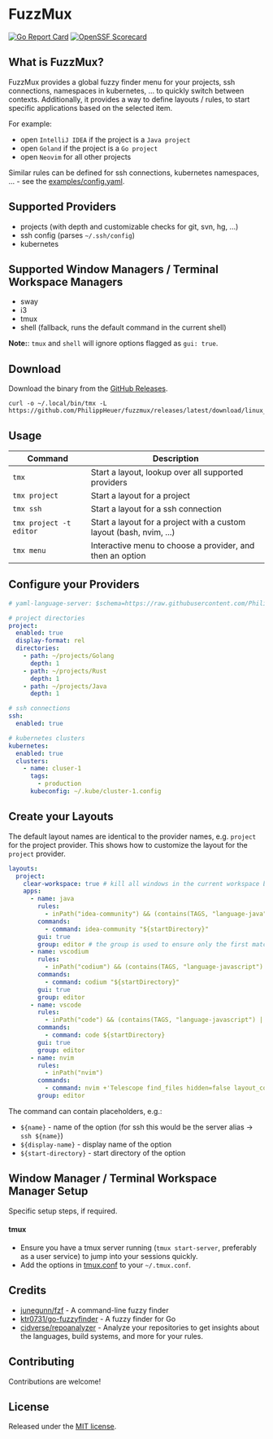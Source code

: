 # FuzzMux

[![Go Report Card](https://goreportcard.com/badge/github.com/PhilippHeuer/fuzzmux)](https://goreportcard.com/report/github.com/PhilippHeuer/fuzzmux)
[![OpenSSF Scorecard](https://api.securityscorecards.dev/projects/github.com/philippheuer/fuzzmux/badge)](https://securityscorecards.dev/viewer/?uri=github.com/philippheuer/fuzzmux)

## What is FuzzMux?

FuzzMux provides a global fuzzy finder menu for your projects, ssh connections, namespaces in kubernetes, ... to quickly switch between contexts.
Additionally, it provides a way to define layouts / rules, to start specific applications based on the selected item.

For example:

- open `IntelliJ IDEA` if the project is a `Java project`
- open `Goland` if the project is a `Go project`
- open `Neovim` for all other projects

Similar rules can be defined for ssh connections, kubernetes namespaces, ... - see the [examples/config.yaml](examples/config.yaml).

## Supported Providers

- projects (with depth and customizable checks for git, svn, hg, ...)
- ssh config (parses `~/.ssh/config`)
- kubernetes

## Supported Window Managers / Terminal Workspace Managers

- sway
- i3
- tmux
- shell (fallback, runs the default command in the current shell)

**Note:**: `tmux` and `shell` will ignore options flagged as `gui: true`.

## Download

Download the binary from the [GitHub Releases](https://github.com/PhilippHeuer/fuzzmux/releases).

```shell
curl -o ~/.local/bin/tmx -L https://github.com/PhilippHeuer/fuzzmux/releases/latest/download/linux_amd64
```

## Usage

| Command                 | Description                                                         |
|-------------------------|---------------------------------------------------------------------|
| `tmx`                   | Start a layout, lookup over all supported providers                 |
| `tmx project`           | Start a layout for a project                                        |
| `tmx ssh`               | Start a layout for a ssh connection                                 |
| `tmx project -t editor` | Start a layout for a project with a custom layout (bash, nvim, ...) |
| `tmx menu`              | Interactive menu to choose a provider, and then an option           |

## Configure your Providers

```yaml
# yaml-language-server: $schema=https://raw.githubusercontent.com/PhilippHeuer/fuzzmux/main/configschema/v1.json

# project directories
project:
  enabled: true
  display-format: rel
  directories:
    - path: ~/projects/Golang
      depth: 1
    - path: ~/projects/Rust
      depth: 1
    - path: ~/projects/Java
      depth: 1

# ssh connections
ssh:
  enabled: true

# kubernetes clusters
kubernetes:
  enabled: true
  clusters:
    - name: cluser-1
      tags:
        - production
      kubeconfig: ~/.kube/cluster-1.config
```

## Create your Layouts

The default layout names are identical to the provider names, e.g. `project` for the project provider. This shows how to customize the layout for the `project` provider.

```yaml
layouts:
  project:
    clear-workspace: true # kill all windows in the current workspace before starting
    apps:
      - name: java
        rules:
          - inPath("idea-community") && (contains(TAGS, "language-java") || contains(TAGS, "language-kotlin"))
        commands:
          - command: idea-community "${startDirectory}"
        gui: true
        group: editor # the group is used to ensure only the first matching editor is opened
      - name: vscodium
        rules:
          - inPath("codium") && (contains(TAGS, "language-javascript") || contains(TAGS, "language-typescript"))
        commands:
          - command: codium "${startDirectory}"
        gui: true
        group: editor
      - name: vscode
        rules:
          - inPath("code") && (contains(TAGS, "language-javascript") || contains(TAGS, "language-typescript"))
        commands:
          - command: code ${startDirectory}
        gui: true
        group: editor
      - name: nvim
        rules:
          - inPath("nvim")
        commands:
          - command: nvim +'Telescope find_files hidden=false layout_config={height=0.9}'
        group: editor
```

The command can contain placeholders, e.g.:

- `${name}` - name of the option (for ssh this would be the server alias -> `ssh ${name}`)
- `${display-name}` - display name of the option
- `${start-directory}` - start directory of the option

## Window Manager / Terminal Workspace Manager Setup

Specific setup steps, if required.

#### tmux

- Ensure you have a tmux server running (`tmux start-server`, preferably as a user service) to jump into your sessions quickly.
- Add the options in [tmux.conf](examples/tmux.conf) to your `~/.tmux.conf`.

## Credits

- [junegunn/fzf](https://github.com/junegunn/fzf) - A command-line fuzzy finder
- [ktr0731/go-fuzzyfinder](https://github.com/ktr0731/go-fuzzyfinder) - A fuzzy finder for Go
- [cidverse/repoanalyzer](https://github.com/cidverse/repoanalyzer) - Analyze your repositories to get insights about the languages, build systems, and more for your rules.

## Contributing

Contributions are welcome!

## License

Released under the [MIT license](./LICENSE).
